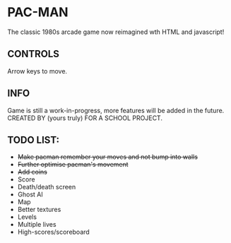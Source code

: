 # PAC-MAN
The classic 1980s arcade game now reimagined wth HTML and javascript!
## CONTROLS
Arrow keys to move.
## INFO
Game is still a work-in-progress, more features will be added in the future.<br/>
CREATED BY (yours truly) FOR A SCHOOL PROJECT.
## TODO LIST:
* ~~Make pacman remember your moves and not bump into walls~~
* ~~Further optimise pacman's movement~~
* ~~Add coins~~ 
* Score
* Death/death screen
* Ghost AI
* Map
* Better textures
* Levels
* Multiple lives
* High-scores/scoreboard
